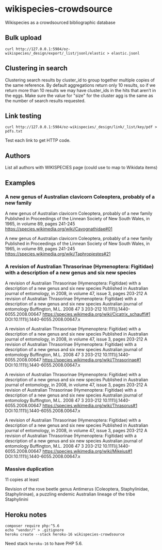 # wikispecies-crowdsource
Wikispecies as a crowdsourced bibliographic database


## Bulk upload

```
curl http://127.0.0.1:5984/oz-wikispecies/_design/export/_list/jsonl/elastic > elastic.jsonl
``` 

## Clustering in search

Clustering search results by cluster_id to group together multiple copies of the same reference. By default aggregations return only 10 results, so if we return more than 10 results we may have cluster_ids in the hits that aren’t in the eggs. Make sure the value for "size" for the cluster agg is the same as the number of search results requested.

## Link testing

```
curl http://127.0.0.1:5984/oz-wikispecies/_design/link/_list/key/pdf > pdfs.txt
```

Test each link to get HTTP code.

## Authors

List all authors with WIKISPECIES page (could use to map to Wikidata items)

## Examples

### A new genus of Australian clavicorn Coleoptera, probably of a new family
A new genus of Australian clavicorn Coleoptera, probably of a new family
Published in Proceedings of the Linnean Society of New South Wales, in 1965, in volume 89, pages 241-245
https://species.wikimedia.org/wiki/Cavognathidae#01


A new genus of Australian clavicorn Coleoptera, probably of a new family
Published in Proceedings of the Linnean Society of New South Wales, in 1965, in volume 89, pages 241-245
https://species.wikimedia.org/wiki/Taphropiestes#21

### A revision of Australian Thrasorinae (Hymenoptera: Figitidae) with a description of a new genus and six new species

A revision of Australian Thrasorinae (Hymenoptera: Figitidae) with a description of a new genus and six new species
Published in Australian journal of entomology, in 2008, in volume 47, issue 3, pages 203-212
A revision of Australian Thrasorinae (Hymenoptera: Figitidae) with a description of a new genus and six
new species Australian journal of entomology Buffington, M.L. 2008 47 3 203-212 10.1111/j.1440-6055.2008.00647
https://species.wikimedia.org/wiki/Cicatrix_schauffi#1
DOI:10.1111/j.1440-6055.2008.00647.x

A revision of Australian Thrasorinae (Hymenoptera: Figitidae) with a description of a new genus and six new species
Published in Australian journal of entomology, in 2008, in volume 47, issue 3, pages 203-212
A revision of Australian Thrasorinae (Hymenoptera: Figitidae) with a description of a new genus and six
new species Australian journal of entomology Buffington, M.L. 2008 47 3 203-212 10.1111/j.1440-6055.2008.00647
https://species.wikimedia.org/wiki/Thrasorinae#1
DOI:10.1111/j.1440-6055.2008.00647.x

A revision of Australian Thrasorinae (Hymenoptera: Figitidae) with a description of a new genus and six new species
Published in Australian journal of entomology, in 2008, in volume 47, issue 3, pages 203-212
A revision of Australian Thrasorinae (Hymenoptera: Figitidae) with a description of a new genus and six
new species Australian journal of entomology Buffington, M.L. 2008 47 3 203-212 10.1111/j.1440-6055.2008.00647
https://species.wikimedia.org/wiki/Thrasorus#1
DOI:10.1111/j.1440-6055.2008.00647.x

A revision of Australian Thrasorinae (Hymenoptera: Figitidae) with a description of a new genus and six new species
Published in Australian journal of entomology, in 2008, in volume 47, issue 3, pages 203-212
A revision of Australian Thrasorinae (Hymenoptera: Figitidae) with a description of a new genus and six
new species Australian journal of entomology Buffington, M.L. 2008 47 3 203-212 10.1111/j.1440-6055.2008.00647
https://species.wikimedia.org/wiki/Mikeius#1
DOI:10.1111/j.1440-6055.2008.00647.x

### Massive duplication

11 copies at least 

Revision of the rove beetle genus Antimerus (Coleoptera, Staphylinidae, Staphylininae), a puzzling endemic Australian lineage of the tribe Staphylinini



## Heroku notes

```
composer require php:^5.6
echo "vendor/" > .gitignore
heroku create --stack heroku-16 wikispecies-crowdsource
```

Need stack ```heroku-16``` to have PHP 5.6.
